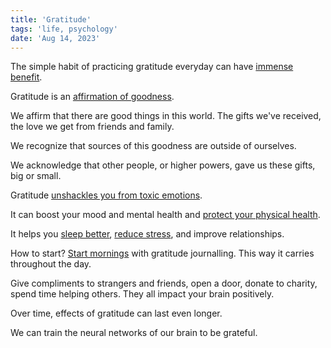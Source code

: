 ```yaml
---
title: 'Gratitude'
tags: 'life, psychology'
date: 'Aug 14, 2023'
---
```


The simple habit of practicing gratitude everyday can have [immense benefit](https://www.youtube.com/watch?v=OPHLa5BzmFk).

Gratitude is an [affirmation of goodness](https://greatergood.berkeley.edu/topic/gratitude/definition#why_practice).

We affirm that there are good things in this world. The gifts we've received, the love we get from friends and family.

We recognize that sources of this goodness are outside of ourselves.

We acknowledge that other people, or higher powers, gave us these gifts, big or small.

Gratitude [unshackles you from toxic emotions](https://greatergood.berkeley.edu/article/item/how_gratitude_changes_you_and_your_brain).

It can boost your mood and mental health and [protect your physical health](https://www.mindful.org/the-science-of-gratitude/).

It helps you [sleep better](https://www.sciencedirect.com/science/article/abs/pii/S0022399908004224), [reduce stress](https://www.sciencedirect.com/science/article/abs/pii/S0092656607001286?via%3Dihub), and improve relationships.

How to start? [Start mornings](https://www.byrdie.com/neuroscience-of-gratitude-5191622) with gratitude journalling. This way it carries throughout the day.

Give compliments to strangers and friends, open a door, donate to charity, spend time helping others. They all impact your brain positively.

Over time, effects of gratitude can last even longer.

We can train the neural networks of our brain to be grateful.
